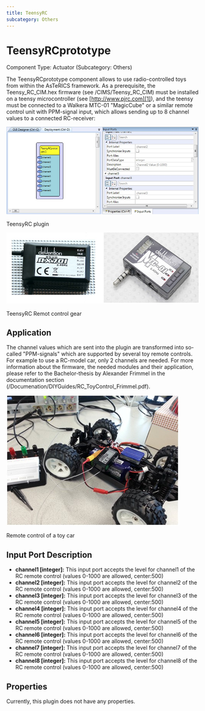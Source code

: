```yaml
---
title: TeensyRC
subcategory: Others
---
```


# TeensyRCprototype

Component Type: Actuator (Subcategory: Others)

The TeensyRCprototype component allows to use radio-controlled toys from within the AsTeRICS framework. As a prerequisite, the Teensy_RC_CIM.hex firmware (see /CIMS/Teensy_RC_CIM) must be installed on a teensy microcontroller (see [http://www.pjrc.com][1]), and the teensy must be connected to a Walkera MTC-01 "MagicCube" or a similar remote control unit with PPM-signal input, which allows sending up to 8 channel values to a connected RC-receiver:

![Screenshot: TeensyRC plugin](./img/teensyrc.jpg "Screenshot: TeensyRC plugin")

TeensyRC plugin

![Screenshot: TeensyRC remote control gear](./img/teensyrcremote.jpg "TeensyRC remote control gear")

TeensyRC Remot control gear

## Application

The channel values which are sent into the plugin are transformed into so-called "PPM-signals" which are supported by several toy remote controls. For example to use a RC-model car, only 2 channels are needed. For more information about the firmware, the needed modules and their application, please refer to the Bachelor-thesis by Alexander Frimmel in the documentation section (/Documenation/DIYGuides/RC_ToyControl_Frimmel.pdf).

![remote control of a toy car](./img/teensyrcapplication.jpg "remote control of a toy car")

Remote control of a toy car

## Input Port Description

- **channel1 \[integer\]:** This input port accepts the level for channel1 of the RC remote control (values 0-1000 are allowed, center:500)
- **channel2 \[integer\]:** This input port accepts the level for channel2 of the RC remote control (values 0-1000 are allowed, center:500)
- **channel3 \[integer\]:** This input port accepts the level for channel3 of the RC remote control (values 0-1000 are allowed, center:500)
- **channel4 \[integer\]:** This input port accepts the level for channel4 of the RC remote control (values 0-1000 are allowed, center:500)
- **channel5 \[integer\]:** This input port accepts the level for channel5 of the RC remote control (values 0-1000 are allowed, center:500)
- **channel6 \[integer\]:** This input port accepts the level for channel6 of the RC remote control (values 0-1000 are allowed, center:500)
- **channel7 \[integer\]:** This input port accepts the level for channel7 of the RC remote control (values 0-1000 are allowed, center:500)
- **channel8 \[integer\]:** This input port accepts the level for channel8 of the RC remote control (values 0-1000 are allowed, center:500)

## Properties

Currently, this plugin does not have any properties.

[1]: http://www.pjrc.com
